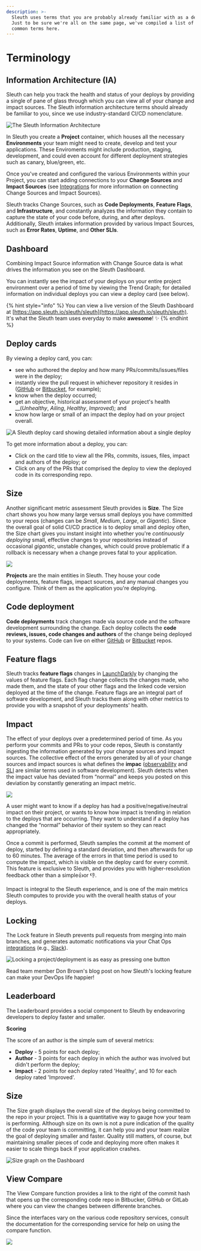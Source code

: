 ```yaml
---
description: >-
  Sleuth uses terms that you are probably already familiar with as a developer.
  Just to be sure we're all on the same page, we've compiled a list of some
  common terms here.
---
```


# Terminology

## Information Architecture \(IA\)

Sleuth can help you track the health and status of your deploys by providing a single of pane of glass through which you can view all of your change and impact sources. The Sleuth information architecture terms should already be familiar to you, since we use industry-standard CI/CD nomenclature. 



![The Sleuth Information Architecture](../.gitbook/assets/sleuth_ia_graphic.png)

In Sleuth you create a **Project** container, which houses all the necessary **Environments** your team might need to create, develop and test your applications. These Enviroments might include production, staging, development, and could even account for different deployment strategies such as canary, blue/green, etc. 

Once you've created and configured the various Environments within your Project, you can start adding connections to your **Change Sources** and **Impact Sources** \(see [Integrations](about-integrations....md) for more information on connecting Change Sources and Impact Sources\). 

Sleuth tracks Change Sources, such as **Code Deployments**, **Feature Flags**, and **Infrastructure**, and constantly analyzes the information they contain to capture the state of your code before, during, and after deploys. Additionally, Sleuth intakes information provided by various Impact Sources, such as **Error Rates**, **Uptime**, and **Other SLIs**. 

## Dashboard

Combining Impact Source information with Change Source data is what drives the information you see on the Sleuth Dashboard. 

You can instantly see the impact of your deploys on your entire project environment over a period of time by viewing the Trend Graph; for detailed information on individual deploys you can view a deploy card \(see below\). 

{% hint style="info" %}
You can view a live version of the Sleuth Dashboard at [https://app.sleuth.io/sleuth/sleuth](https://app.sleuth.io/sleuth/sleuth).   
It's what the Sleuth team uses everyday to make **awesome**! ✨ 
{% endhint %}

## Deploy cards

By viewing a deploy card, you can: 

* see who authored the deploy and how many PRs/commits/issues/files were in the deploy; 
* instantly view the pull request in whichever repository it resides in \([GitHub](change-sources/code-deployment/github.md) or [Bitbucket](change-sources/code-deployment/bitbucket.md), for example\);
* know when the deploy occurred; 
* get an objective, historical assessment of your project's health __\(_Unhealthy_, _Ailing_, _Healthy_, _Improved_\); and
* know how large or small of an impact the deploy had on your project overall. 

![A Sleuth deploy card showing detailed information about a single deploy](../.gitbook/assets/deploy-tracking.png)

To get more information about a deploy, you can:

* Click on the card title to view all the PRs, commits, issues, files, impact and authors of the deploy; or
* Click on any of the PRs that comprised the deploy to view the deployed code in its corresponding repo.

## Size

Another significant metric assessment Sleuth provides is **Size**. The Size chart shows you how many large versus small deploys you have committed to your repos \(changes can be _Small_, _Medium_, _Large_, or _Gigantic_\). Since the overall goal of solid CI/CD practice is to deploy small and deploy often, the Size chart gives you instant insight into whether you're _continuously deploying_ small, effective changes to your repositories instead of occasional _gigantic_, unstable changes, which could prove problematic if a rollback is necessary when a change proves fatal to your application. 

![](../.gitbook/assets/screen-shot-2020-04-29-at-2.19.19-pm.png)

**Projects** are the main entities in Sleuth. They house your code deployments, feature flags, impact sources, and any manual changes you configure. Think of them as the application you're deploying.  

## Code deployment

**Code deployments** track changes made via source code and the software development surrounding the change. Each deploy collects the **code reviews, issues, code changes and authors** of the change being deployed to your systems. Code can live on either [GitHub](change-sources/code-deployment/github.md) or [Bitbucket](change-sources/code-deployment/bitbucket.md) repos. 

## Feature flags

Sleuth tracks **feature flags** changes in [LaunchDarkly](change-sources/feature-flags/launchdarkly.md) by changing the values of feature flags. Each flag change collects the changes made, who made them, and the state of your other flags and the linked code version deployed at the time of the change. Feature flags are an integral part of software development, and Sleuth tracks them along with other metrics to provide you with a snapshot of your deployments' health. 

## Impact

The effect of your deploys over a predetermined period of time. As you perform your commits and PRs to your code repos, Sleuth is constantly ingesting the information generated by your change sources and impact sources. The collective effect of the errors generated by all of your change sources and impact sources is what defines the **impac** \([observability](https://en.wikipedia.org/wiki/Observability) and [SLI](https://en.wikipedia.org/wiki/Service_level_indicator) are similar terms used in software development\). Sleuth detects when the impact value has deviated from “normal” and keeps you posted on this deviation by constantly generating an impact metric. 

![](../.gitbook/assets/impact-banner.png)

A user might want to know if a deploy has had a positive/negative/neutral impact on their project, or wants to know how impact is trending in relation to the deploys that are occurring. They want to understand if a deploy has changed the “normal” behavior of their system so they can react appropriately.

Once a commit is performed, Sleuth samples the commit at the moment of deploy, started by defining a standard deviation, and then afterwards for up to 60 minutes. The average of the errors in that time period is used to compute the impact, which is visible on the deploy card for every commit. This feature is exclusive to Sleuth, and provides you with higher-resolution feedback other than a simple👍or 👎. 

Impact is integral to the Sleuth experience, and is one of the main metrics Sleuth computes to provide you with the overall health status of your deploys. 

## Locking

 The Lock feature in Sleuth prevents pull requests from merging into main branches, and generates automatic notifications via your Chat Ops [integrations]() \(e.g., [Slack](chat-ops/slack.md)\). 

![Locking a project/deployment is as easy as pressing one button](../.gitbook/assets/sleuth-lock-blog-button.png)

Read team member Don Brown's blog post on how Sleuth's locking feature can make your DevOps life happier! 

## Leaderboard

The Leaderboard provides a social component to Sleuth by endeavoring developers to deploy faster and smaller. 

**Scoring**

The score of an author is the simple sum of several metrics:

* **Deploy** - 5 points for each deploy;
* **Author** - 3 points for each deploy in which the author was involved but didn't perform the deploy;
* **Impact** - 2 points for each deploy rated 'Healthy', and 10 for each deploy rated 'Improved'.

## Size

The Size graph displays the overall size of the deploys being committed to the repo in your project. This is a quantitative way to gauge how your team is performing. Although size on its own is not a pure indication of the quality of the code your team is committing, it can help you and your team realize the goal of deploying smaller and faster. Quality still matters, of course, but maintaining smaller pieces of code and deploying more often makes it easier to scale things back if your application crashes. 

![Size graph on the Dashboard](../.gitbook/assets/screen-shot-2020-04-29-at-2.19.19-pm.png)

## View Compare

The View Compare function provides a link to the right of the commit hash that opens up the corresponding code repo in Bitbucker, GitHub or GitLab where you can view the changes between differente branches. 

Since the interfaces vary on the various code repository services, consult the documentation for the corresponding service for help on using the compare function. 

![](../.gitbook/assets/view-compare-arrow.png)

